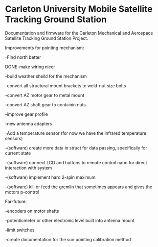 # Carleton University Mobile Satellite Tracking Ground Station

Documentation and firmware for the Carleton Mechanical and Aerospace Satellite Tracking Ground Station Project.


Improvements for pointing mechanism:

-Find north better

DONE-make wiring nicer

-build weather sheild for the mechanism

-convert all structural mount brackets to weld-nut size bolts

-convert AZ motor gear to metal mount

-convert AZ shaft gear to containin nuts

-improve gear profile

-new antenna adapters

-Add a temperature sensor (for now we have the infrared temperature sensors)

-(software) create more data in struct for data passing, specifically for current state

-(software) connect LCD and buttons to remote control nano for direct interaction with system

-(software) implement hard 2-spin maximum

-(software) kill or feed the gremlin that sometimes appears and gives the motors p-control


Far-future:

-encoders on motor shafts

-potentiometer or other electronic level built into antenna mount

-limit switches

-create documentation for the sun pointing calibration method

